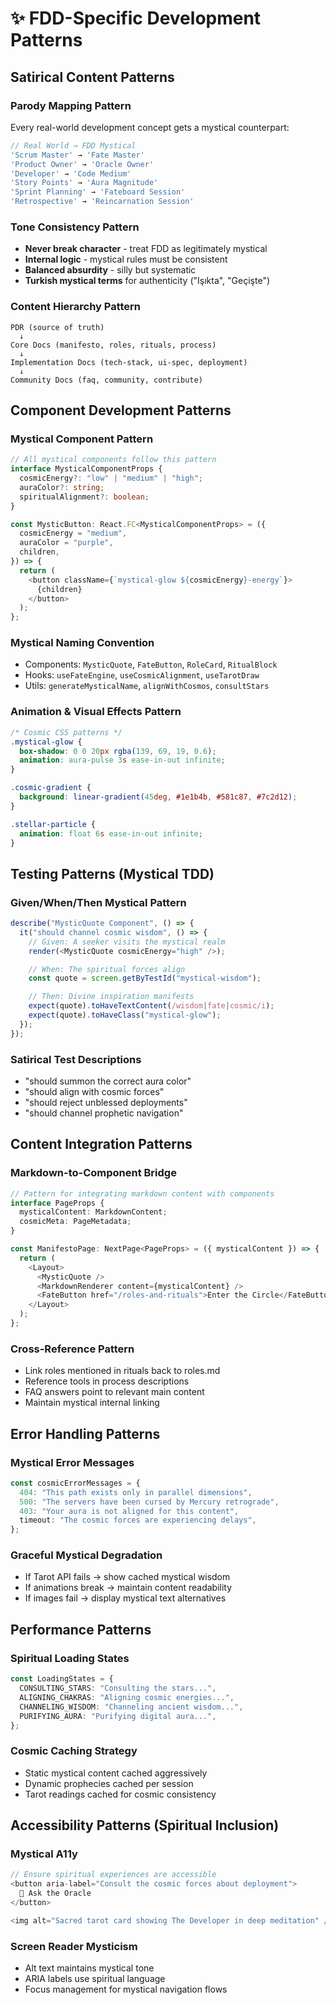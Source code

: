 # ✨ FDD-Specific Development Patterns

## Satirical Content Patterns

### **Parody Mapping Pattern**

Every real-world development concept gets a mystical counterpart:

```typescript
// Real World → FDD Mystical
'Scrum Master' → 'Fate Master'
'Product Owner' → 'Oracle Owner'
'Developer' → 'Code Medium'
'Story Points' → 'Aura Magnitude'
'Sprint Planning' → 'Fateboard Session'
'Retrospective' → 'Reincarnation Session'
```

### **Tone Consistency Pattern**

- **Never break character** - treat FDD as legitimately mystical
- **Internal logic** - mystical rules must be consistent
- **Balanced absurdity** - silly but systematic
- **Turkish mystical terms** for authenticity ("Işıkta", "Geçişte")

### **Content Hierarchy Pattern**

```
PDR (source of truth)
  ↓
Core Docs (manifesto, roles, rituals, process)
  ↓
Implementation Docs (tech-stack, ui-spec, deployment)
  ↓
Community Docs (faq, community, contribute)
```

## Component Development Patterns

### **Mystical Component Pattern**

```typescript
// All mystical components follow this pattern
interface MysticalComponentProps {
  cosmicEnergy?: "low" | "medium" | "high";
  auraColor?: string;
  spiritualAlignment?: boolean;
}

const MysticButton: React.FC<MysticalComponentProps> = ({
  cosmicEnergy = "medium",
  auraColor = "purple",
  children,
}) => {
  return (
    <button className={`mystical-glow ${cosmicEnergy}-energy`}>
      {children}
    </button>
  );
};
```

### **Mystical Naming Convention**

- Components: `MysticQuote`, `FateButton`, `RoleCard`, `RitualBlock`
- Hooks: `useFateEngine`, `useCosmicAlignment`, `useTarotDraw`
- Utils: `generateMysticalName`, `alignWithCosmos`, `consultStars`

### **Animation & Visual Effects Pattern**

```css
/* Cosmic CSS patterns */
.mystical-glow {
  box-shadow: 0 0 20px rgba(139, 69, 19, 0.6);
  animation: aura-pulse 3s ease-in-out infinite;
}

.cosmic-gradient {
  background: linear-gradient(45deg, #1e1b4b, #581c87, #7c2d12);
}

.stellar-particle {
  animation: float 6s ease-in-out infinite;
}
```

## Testing Patterns (Mystical TDD)

### **Given/When/Then Mystical Pattern**

```typescript
describe("MysticQuote Component", () => {
  it("should channel cosmic wisdom", () => {
    // Given: A seeker visits the mystical realm
    render(<MysticQuote cosmicEnergy="high" />);

    // When: The spiritual forces align
    const quote = screen.getByTestId("mystical-wisdom");

    // Then: Divine inspiration manifests
    expect(quote).toHaveTextContent(/wisdom|fate|cosmic/i);
    expect(quote).toHaveClass("mystical-glow");
  });
});
```

### **Satirical Test Descriptions**

- "should summon the correct aura color"
- "should align with cosmic forces"
- "should reject unblessed deployments"
- "should channel prophetic navigation"

## Content Integration Patterns

### **Markdown-to-Component Bridge**

```typescript
// Pattern for integrating markdown content with components
interface PageProps {
  mysticalContent: MarkdownContent;
  cosmicMeta: PageMetadata;
}

const ManifestoPage: NextPage<PageProps> = ({ mysticalContent }) => {
  return (
    <Layout>
      <MysticQuote />
      <MarkdownRenderer content={mysticalContent} />
      <FateButton href="/roles-and-rituals">Enter the Circle</FateButton>
    </Layout>
  );
};
```

### **Cross-Reference Pattern**

- Link roles mentioned in rituals back to roles.md
- Reference tools in process descriptions
- FAQ answers point to relevant main content
- Maintain mystical internal linking

## Error Handling Patterns

### **Mystical Error Messages**

```typescript
const cosmicErrorMessages = {
  404: "This path exists only in parallel dimensions",
  500: "The servers have been cursed by Mercury retrograde",
  403: "Your aura is not aligned for this content",
  timeout: "The cosmic forces are experiencing delays",
};
```

### **Graceful Mystical Degradation**

- If Tarot API fails → show cached mystical wisdom
- If animations break → maintain content readability
- If images fail → display mystical text alternatives

## Performance Patterns

### **Spiritual Loading States**

```typescript
const LoadingStates = {
  CONSULTING_STARS: "Consulting the stars...",
  ALIGNING_CHAKRAS: "Aligning cosmic energies...",
  CHANNELING_WISDOM: "Channeling ancient wisdom...",
  PURIFYING_AURA: "Purifying digital aura...",
};
```

### **Cosmic Caching Strategy**

- Static mystical content cached aggressively
- Dynamic prophecies cached per session
- Tarot readings cached for cosmic consistency

## Accessibility Patterns (Spiritual Inclusion)

### **Mystical A11y**

```typescript
// Ensure spiritual experiences are accessible
<button aria-label="Consult the cosmic forces about deployment">
  🔮 Ask the Oracle
</button>

<img alt="Sacred tarot card showing The Developer in deep meditation" />
```

### **Screen Reader Mysticism**

- Alt text maintains mystical tone
- ARIA labels use spiritual language
- Focus management for mystical navigation flows
